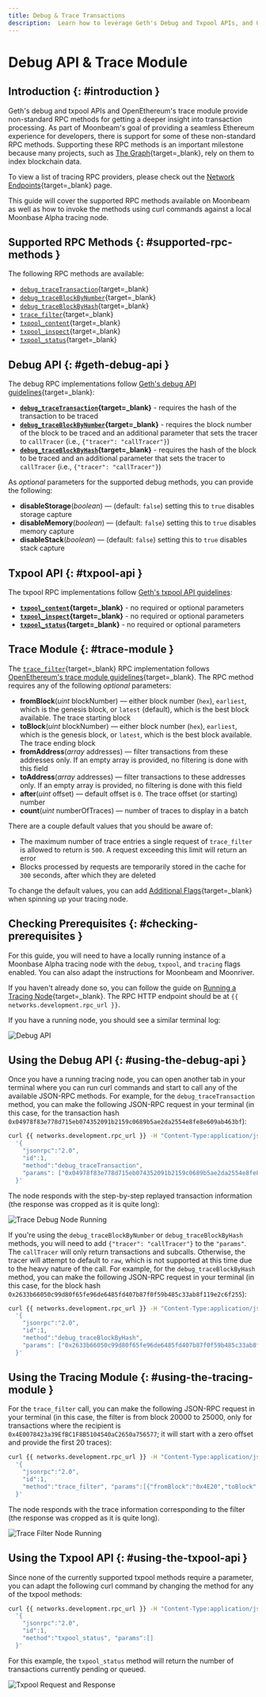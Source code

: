 ```yaml
---
title: Debug & Trace Transactions
description:  Learn how to leverage Geth's Debug and Txpool APIs, and OpenEthereum's Trace module to call non-standard RPC methods on Moonbeam.
---
```


# Debug API & Trace Module

## Introduction {: #introduction }

Geth's debug and txpool APIs and OpenEthereum's trace module provide non-standard RPC methods for getting a deeper insight into transaction processing. As part of Moonbeam's goal of providing a seamless Ethereum experience for developers, there is support for some of these non-standard RPC methods. Supporting these RPC methods is an important milestone because many projects, such as [The Graph](https://thegraph.com/){target=_blank}, rely on them to index blockchain data.

To view a list of tracing RPC providers, please check out the [Network Endpoints](/builders/get-started/endpoints#tracing-providers){target=_blank} page.

This guide will cover the supported RPC methods available on Moonbeam as well as how to invoke the methods using curl commands against a local Moonbase Alpha tracing node.

## Supported RPC Methods {: #supported-rpc-methods }

The following RPC methods are available:

  - [`debug_traceTransaction`](https://geth.ethereum.org/docs/interacting-with-geth/rpc/ns-debug#debugtracetransaction){target=_blank}
  - [`debug_traceBlockByNumber`](https://geth.ethereum.org/docs/interacting-with-geth/rpc/ns-debug#debugtraceblockbynumber){target=_blank}
  - [`debug_traceBlockByHash`](https://geth.ethereum.org/docs/interacting-with-geth/rpc/ns-debug#debugtraceblockbyhash){target=_blank}
  - [`trace_filter`](https://openethereum.github.io/JSONRPC-trace-module#trace_filter){target=_blank}
  - [`txpool_content`](https://geth.ethereum.org/docs/interacting-with-geth/rpc/ns-txpool#txpool-content){target=_blank}
  - [`txpool_inspect`](https://geth.ethereum.org/docs/interacting-with-geth/rpc/ns-txpool#txpool-inspect){target=_blank}
  - [`txpool_status`](https://geth.ethereum.org/docs/interacting-with-geth/rpc/ns-txpool#txpool-status){target=_blank}

## Debug API {: #geth-debug-api }

The debug RPC implementations follow [Geth's debug API guidelines](https://geth.ethereum.org/docs/interacting-with-geth/rpc/ns-debug){target=_blank}:

  - **[`debug_traceTransaction`](https://geth.ethereum.org/docs/interacting-with-geth/rpc/ns-debug#debugtracetransaction){target=_blank}** - requires the hash of the transaction to be traced
  - **[`debug_traceBlockByNumber`](https://geth.ethereum.org/docs/interacting-with-geth/rpc/ns-debug#debugtraceblockbynumber){target=_blank}** - requires the block number of the block to be traced and an additional parameter that sets the tracer to `callTracer` (i.e., `{"tracer": "callTracer"}`)
  - **[`debug_traceBlockByHash`](https://geth.ethereum.org/docs/interacting-with-geth/rpc/ns-debug#debugtraceblockbyhash){target=_blank}** - requires the hash of the block to be traced and an additional parameter that sets the tracer to `callTracer` (i.e., `{"tracer": "callTracer"}`)

As *optional* parameters for the supported debug methods, you can provide the following:

 - **disableStorage**(*boolean*) — (default: `false`) setting this to `true` disables storage capture
 - **disableMemory**(*boolean*) — (default: `false`) setting this to `true` disables memory capture
 - **disableStack**(*boolean*) — (default: `false`) setting this to `true` disables stack capture

## Txpool API {: #txpool-api }

The txpool RPC implementations follow [Geth's txpool API guidelines](https://geth.ethereum.org/docs/interacting-with-geth/rpc/ns-txpool):

  - **[`txpool_content`](https://geth.ethereum.org/docs/interacting-with-geth/rpc/ns-txpool#txpool-content){target=_blank}** - no required or optional parameters
  - **[`txpool_inspect`](https://geth.ethereum.org/docs/interacting-with-geth/rpc/ns-txpool#txpool-inspect){target=_blank}** - no required or optional parameters
  - **[`txpool_status`](https://geth.ethereum.org/docs/interacting-with-geth/rpc/ns-txpool#txpool-status){target=_blank}** - no required or optional parameters

## Trace Module {: #trace-module }

The [`trace_filter`](https://openethereum.github.io/JSONRPC-trace-module#trace_filter){target=_blank} RPC implementation follows [OpenEthereum's trace module guidelines](https://openethereum.github.io/JSONRPC-trace-module){target=_blank}. The RPC method requires any of the following *optional* parameters:

 - **fromBlock**(*uint* blockNumber) — either block number (`hex`), `earliest`, which is the genesis block, or `latest` (default), which is the best block available. The trace starting block
 - **toBlock**(*uint* blockNumber) — either block number (`hex`), `earliest`, which is the genesis block, or `latest`, which is the best block available. The trace ending block
 - **fromAddress**(*array* addresses) — filter transactions from these addresses only. If an empty array is provided, no filtering is done with this field
 - **toAddress**(*array* addresses) — filter transactions to these addresses only. If an empty array is provided, no filtering is done with this field
 - **after**(*uint* offset) — default offset is `0`. The trace offset (or starting) number
 - **count**(*uint* numberOfTraces) — number of traces to display in a batch

There are a couple default values that you should be aware of:

 - The maximum number of trace entries a single request of `trace_filter` is allowed to return is `500`. A request exceeding this limit will return an error
 - Blocks processed by requests are temporarily stored in the cache for `300` seconds, after which they are deleted

To change the default values, you can add [Additional Flags](/node-operators/networks/tracing-node/#additional-flags){target=_blank} when spinning up your tracing node.

## Checking Prerequisites {: #checking-prerequisites }

For this guide, you will need to have a locally running instance of a Moonbase Alpha tracing node with the `debug`, `txpool`, and `tracing` flags enabled. You can also adapt the instructions for Moonbeam and Moonriver.

If you haven't already done so, you can follow the guide on [Running a Tracing Node](/node-operators/networks/tracing-node/){target=_blank}. The RPC HTTP endpoint should be at `{{ networks.development.rpc_url }}`.

If you have a running node, you should see a similar terminal log:

![Debug API](/images/builders/build/eth-api/debug-trace/debug-trace-1.webp)

## Using the Debug API {: #using-the-debug-api }

Once you have a running tracing node, you can open another tab in your terminal where you can run curl commands and start to call any of the available JSON-RPC methods. For example, for the `debug_traceTransaction` method, you can make the following JSON-RPC request in your terminal (in this case, for the transaction hash `0x04978f83e778d715eb074352091b2159c0689b5ae2da2554e8fe8e609ab463bf`):

```sh
curl {{ networks.development.rpc_url }} -H "Content-Type:application/json;charset=utf-8" -d \
  '{
    "jsonrpc":"2.0",
    "id":1,
    "method":"debug_traceTransaction",
    "params": ["0x04978f83e778d715eb074352091b2159c0689b5ae2da2554e8fe8e609ab463bf"]
  }'
```

The node responds with the step-by-step replayed transaction information (the response was cropped as it is quite long):

![Trace Debug Node Running](/images/builders/build/eth-api/debug-trace/debug-trace-2.webp)

If you're using the `debug_traceBlockByNumber` or `debug_traceBlockByHash` methods, you will need to add `{"tracer": "callTracer"}` to the `"params"`. The `callTracer` will only return transactions and subcalls. Otherwise, the tracer will attempt to default to `raw`, which is not supported at this time due to the heavy nature of the call. For example, for the `debug_traceBlockByHash` method, you can make the following JSON-RPC request in your terminal (in this case, for the block hash `0x2633b66050c99d80f65fe96de6485fd407b87f0f59b485c33ab8f119e2c6f255`):

```sh
curl {{ networks.development.rpc_url }} -H "Content-Type:application/json;charset=utf-8" -d \
  '{
    "jsonrpc":"2.0",
    "id":1,
    "method":"debug_traceBlockByHash",
    "params": ["0x2633b66050c99d80f65fe96de6485fd407b87f0f59b485c33ab8f119e2c6f255", {"tracer": "callTracer"}]
  }'
```

## Using the Tracing Module {: #using-the-tracing-module }

For the `trace_filter` call, you can make the following JSON-RPC request in your terminal (in this case, the filter is from block 20000 to 25000, only for transactions where the recipient is  `0x4E0078423a39EfBC1F8B5104540aC2650a756577`; it will start with a zero offset and provide the first 20 traces):

```sh
curl {{ networks.development.rpc_url }} -H "Content-Type:application/json;charset=utf-8" -d \
  '{
    "jsonrpc":"2.0",
    "id":1,
    "method":"trace_filter", "params":[{"fromBlock":"0x4E20","toBlock":"0x5014","toAddress":["0x4E0078423a39EfBC1F8B5104540aC2650a756577"],"after":0,"count":20}]
  }'
```

The node responds with the trace information corresponding to the filter (the response was cropped as it is quite long).

![Trace Filter Node Running](/images/builders/build/eth-api/debug-trace/debug-trace-3.webp)

## Using the Txpool API {: #using-the-txpool-api }

Since none of the currently supported txpool methods require a parameter, you can adapt the following curl command by changing the method for any of the txpool methods:

```sh
curl {{ networks.development.rpc_url }} -H "Content-Type:application/json;charset=utf-8" -d \
  '{
    "jsonrpc":"2.0",
    "id":1,
    "method":"txpool_status", "params":[]
  }'
```

For this example, the `txpool_status` method will return the number of transactions currently pending or queued.

![Txpool Request and Response](/images/builders/build/eth-api/debug-trace/debug-trace-4.webp)
